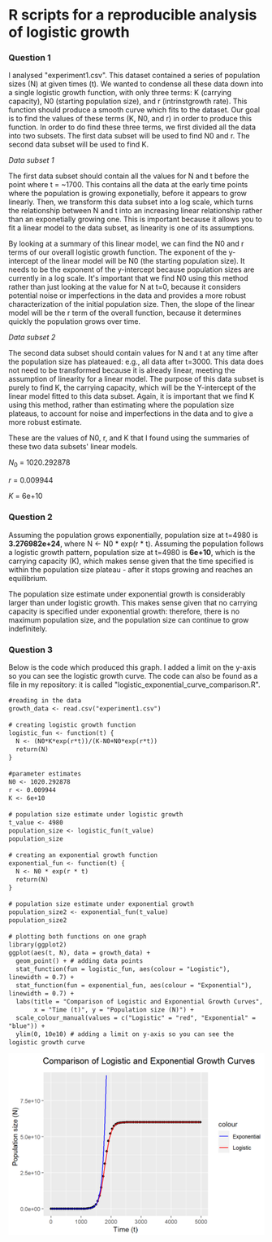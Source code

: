 # R scripts for a reproducible analysis of logistic growth

### **Question 1**

I analysed "experiment1.csv". This dataset contained a series of population sizes (N) at given times (t). We wanted to condense all these data down into a single logistic growth function, with only three terms: K (carrying capacity), N0 (starting population size), and r (intrinstgrowth rate). This function should produce a smooth curve which fits to the dataset. Our goal is to find the values of these terms (K, N0, and r) in order to produce this function. 
In order to do find these three terms, we first divided all the data into two subsets. 
The first data subset will be used to find N0 and r. 
The second data subset will be used to find K. 

*Data subset 1*

The first data subset should contain all the values for N and t before the point where t = ~1700. This contains all the data at the early time points where the population is growing exponetially, before it appears to grow linearly. Then, we transform this data subset into a log scale, which turns the relationship between N and t into an increasing linear relationship rather than an exponetially growing one. This is important because it allows you to fit a linear model to the data subset, as linearity is one of its assumptions. 

By looking at a summary of this linear model, we can find the N0 and r terms of our overall logistic growth function. The exponent of the y-intercept of the linear model will be N0 (the starting population size). It needs to be the exponent of the y-intercept because population sizes are currently in a log scale. It's important that we find N0 using this method rather than just looking at the value for N at t=0, because it considers potential noise or imperfections in the data and provides a more robust characterization of the initial population size. Then, the slope of the linear model will be the r term of the overall function, because it determines quickly the population grows over time. 

*Data subset 2*

The second data subset should contain values for N and t at any time after the population size has plateaued: e.g., all data after t=3000. This data does not need to be transformed because it is already linear, meeting the assumption of linearity for a linear model. The purpose of this data subset is purely to find K, the carrying capacity, which will be the Y-intercept of the linear model fitted to this data subset. Again, it is important that we find K using this method, rather than estimating where the population size plateaus, to account for noise and imperfections in the data and to give a more robust estimate. 

These are the values of N0, r, and K that I found using the summaries of these two data subsets' linear models. 

$N_0$ = 1020.292878

$r$ = 0.009944

$K$ = 6e+10


### **Question 2**

Assuming the population grows exponentially, population size at t=4980 is **3.276982e+24**, where N <- N0 * exp(r * t). 
Assuming the population follows a logistic growth pattern, population size at t=4980 is **6e+10**, which is the carrying capacity (K), which makes sense given that the time specified is within the population size plateau - after it stops growing and reaches an equilibrium. 

The population size estimate under exponential growth is considerably larger than under logistic growth. This makes sense given that no carrying capacity is specified under exponential growth: therefore, there is no maximum population size, and the population size can continue to grow indefinitely. 


### **Question 3** 

Below is the code which produced this graph. I added a limit on the y-axis so you can see the logistic growth curve. The code can also be found as a file in my repository: it is called "logistic_exponential_curve_comparison.R". 

```
#reading in the data
growth_data <- read.csv("experiment1.csv")

# creating logistic growth function
logistic_fun <- function(t) {
  N <- (N0*K*exp(r*t))/(K-N0+N0*exp(r*t))
  return(N)
}

#parameter estimates 
N0 <- 1020.292878
r <- 0.009944
K <- 6e+10

# population size estimate under logistic growth 
t_value <- 4980
population_size <- logistic_fun(t_value)
population_size

# creating an exponential growth function 
exponential_fun <- function(t) {
  N <- N0 * exp(r * t)
  return(N)
}

# population size estimate under exponential growth
population_size2 <- exponential_fun(t_value)
population_size2

# plotting both functions on one graph 
library(ggplot2)
ggplot(aes(t, N), data = growth_data) +
  geom_point() + # adding data points 
  stat_function(fun = logistic_fun, aes(colour = "Logistic"), linewidth = 0.7) +
  stat_function(fun = exponential_fun, aes(colour = "Exponential"), linewidth = 0.7) +
  labs(title = "Comparison of Logistic and Exponential Growth Curves", 
       x = "Time (t)", y = "Population size (N)") +
  scale_colour_manual(values = c("Logistic" = "red", "Exponential" = "blue")) + 
  ylim(0, 10e10) # adding a limit on y-axis so you can see the logistic growth curve
```
![Graph comparing exponential and logistic population growth curve](https://github.com/ashsilvv/logistic_growth/blob/main/exponential%20logistic%20curves.png?raw=true)
